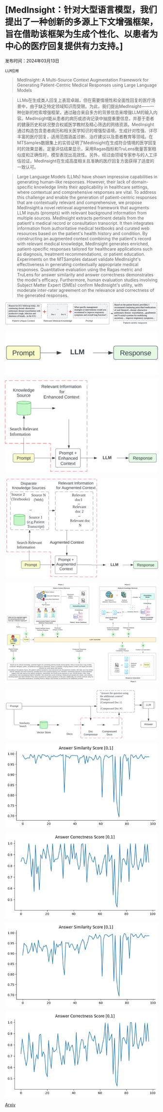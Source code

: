 # [MedInsight：针对大型语言模型，我们提出了一种创新的多源上下文增强框架，旨在借助该框架为生成个性化、以患者为中心的医疗回复提供有力支持。]

发布时间：2024年03月13日

`LLM应用`

> MedInsight: A Multi-Source Context Augmentation Framework for Generating Patient-Centric Medical Responses using Large Language Models

> LLMs在生成类人回复上表现卓越，但在需要情境性和全面性回复的医疗场景中，由于缺乏特定领域知识而受限。为此，我们提出MedInsight——一种创新的检索增强框架，通过融合来自多方的背景信息来增强LLM的输入内容。MedInsight能从患者的病历或咨询记录中抽提重要信息，并基于患者的健康历史和状况整合权威医学教材及精心筛选的网络资源。MedInsight通过构造包含患者病历和相关医学知识的增强型语境，生成针对性强、详尽丰富的医疗回复，适用范围涵盖诊断、治疗建议以及患者教育等领域。在MTSamples数据集上的实验证明了MedInsight在生成符合情境的医学回复时的效果显著。定量评估结果显示，采用Ragas指标和TruLens衡量答案相似度和正确性时，模型表现出高效性。另外，经过由领域专家参与的人工评估验证，MedInsight在生成高度相关且准确的医疗回复方面获得了适度的一致认可。

> Large Language Models (LLMs) have shown impressive capabilities in generating human-like responses. However, their lack of domain-specific knowledge limits their applicability in healthcare settings, where contextual and comprehensive responses are vital. To address this challenge and enable the generation of patient-centric responses that are contextually relevant and comprehensive, we propose MedInsight:a novel retrieval augmented framework that augments LLM inputs (prompts) with relevant background information from multiple sources. MedInsight extracts pertinent details from the patient's medical record or consultation transcript. It then integrates information from authoritative medical textbooks and curated web resources based on the patient's health history and condition. By constructing an augmented context combining the patient's record with relevant medical knowledge, MedInsight generates enriched, patient-specific responses tailored for healthcare applications such as diagnosis, treatment recommendations, or patient education. Experiments on the MTSamples dataset validate MedInsight's effectiveness in generating contextually appropriate medical responses. Quantitative evaluation using the Ragas metric and TruLens for answer similarity and answer correctness demonstrates the model's efficacy. Furthermore, human evaluation studies involving Subject Matter Expert (SMEs) confirm MedInsight's utility, with moderate inter-rater agreement on the relevance and correctness of the generated responses.

![MedInsight：针对大型语言模型，我们提出了一种创新的多源上下文增强框架，旨在借助该框架为生成个性化、以患者为中心的医疗回复提供有力支持。](../../../paper_images/2403.08607/x1.png)

![MedInsight：针对大型语言模型，我们提出了一种创新的多源上下文增强框架，旨在借助该框架为生成个性化、以患者为中心的医疗回复提供有力支持。](../../../paper_images/2403.08607/x2.png)

![MedInsight：针对大型语言模型，我们提出了一种创新的多源上下文增强框架，旨在借助该框架为生成个性化、以患者为中心的医疗回复提供有力支持。](../../../paper_images/2403.08607/x3.png)

![MedInsight：针对大型语言模型，我们提出了一种创新的多源上下文增强框架，旨在借助该框架为生成个性化、以患者为中心的医疗回复提供有力支持。](../../../paper_images/2403.08607/x4.png)

![MedInsight：针对大型语言模型，我们提出了一种创新的多源上下文增强框架，旨在借助该框架为生成个性化、以患者为中心的医疗回复提供有力支持。](../../../paper_images/2403.08607/x5.png)

![MedInsight：针对大型语言模型，我们提出了一种创新的多源上下文增强框架，旨在借助该框架为生成个性化、以患者为中心的医疗回复提供有力支持。](../../../paper_images/2403.08607/x6.png)

![MedInsight：针对大型语言模型，我们提出了一种创新的多源上下文增强框架，旨在借助该框架为生成个性化、以患者为中心的医疗回复提供有力支持。](../../../paper_images/2403.08607/ragas_1_gpt.png)

![MedInsight：针对大型语言模型，我们提出了一种创新的多源上下文增强框架，旨在借助该框架为生成个性化、以患者为中心的医疗回复提供有力支持。](../../../paper_images/2403.08607/ragas_2_gpt.png)

![MedInsight：针对大型语言模型，我们提出了一种创新的多源上下文增强框架，旨在借助该框架为生成个性化、以患者为中心的医疗回复提供有力支持。](../../../paper_images/2403.08607/ragas_1_mistral.png)

![MedInsight：针对大型语言模型，我们提出了一种创新的多源上下文增强框架，旨在借助该框架为生成个性化、以患者为中心的医疗回复提供有力支持。](../../../paper_images/2403.08607/ragas_2_mistral.png)

[Arxiv](https://arxiv.org/abs/2403.08607)